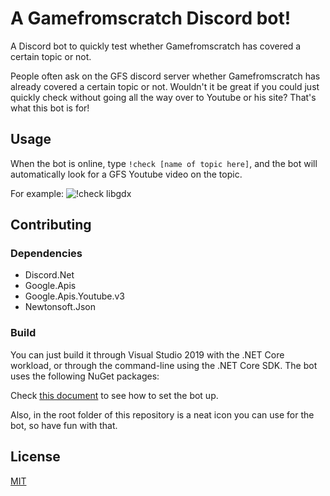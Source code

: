 # A Gamefromscratch Discord bot!
A Discord bot to quickly test whether Gamefromscratch has covered a certain topic or not.

People often ask on the GFS discord server whether Gamefromscratch has already covered a certain topic or not. Wouldn't it be great if you could just quickly check without going all the way over to Youtube or his site? That's what this bot is for!

## Usage
When the bot is online, type `!check [name of topic here]`, and the bot will automatically look for a GFS Youtube video on the topic.

For example:
![!check libgdx](https://i.imgur.com/AYpcL8B.png)

## Contributing
### Dependencies
- Discord.Net
- Google.Apis
- Google.Apis.Youtube.v3
- Newtonsoft.Json
### Build
You can just build it through Visual Studio 2019 with the .NET Core workload, or through the command-line using the .NET Core SDK.
The bot uses the following NuGet packages:

Check [this document](docs/setting_up.md) to see how to set the bot up.

Also, in the root folder of this repository is a neat icon you can use for the bot, so have fun with that.

## License
[MIT](https://choosealicense.com/licenses/mit/)
